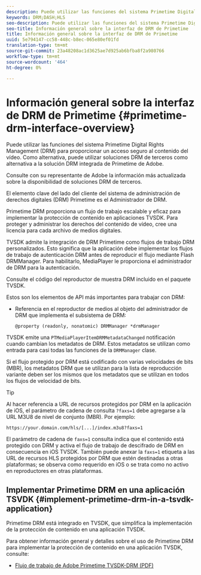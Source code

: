 ```yaml
---
description: Puede utilizar las funciones del sistema Primetime Digital Rights Management (DRM) para proporcionar un acceso seguro al contenido del vídeo. Como alternativa, puede utilizar soluciones DRM de terceros como alternativa a la solución DRM integrada de Primetime de Adobe.
keywords: DRM;DASH;HLS
seo-description: Puede utilizar las funciones del sistema Primetime Digital Rights Management (DRM) para proporcionar un acceso seguro al contenido del vídeo. Como alternativa, puede utilizar soluciones DRM de terceros como alternativa a la solución DRM integrada de Primetime de Adobe.
seo-title: Información general sobre la interfaz de DRM de Primetime
title: Información general sobre la interfaz de DRM de Primetime
uuid: 5e794147-cc58-448c-b8ec-065e80ef01fd
translation-type: tm+mt
source-git-commit: 23a48208ac1d3625ae7d925ab6bfba8f2a980766
workflow-type: tm+mt
source-wordcount: '464'
ht-degree: 0%

---
```



# Información general sobre la interfaz de DRM de Primetime {#primetime-drm-interface-overview}

Puede utilizar las funciones del sistema Primetime Digital Rights Management (DRM) para proporcionar un acceso seguro al contenido del vídeo. Como alternativa, puede utilizar soluciones DRM de terceros como alternativa a la solución DRM integrada de Primetime de Adobe.

<!--<a id="section_4DD54E085AB345FE9BE00865E56B28DB"></a>-->

Consulte con su representante de Adobe la información más actualizada sobre la disponibilidad de soluciones DRM de terceros.

El elemento clave del lado del cliente del sistema de administración de derechos digitales (DRM) Primetime es el Administrador de DRM.

Primetime DRM proporciona un flujo de trabajo escalable y eficaz para implementar la protección de contenido en aplicaciones TVSDK. Para proteger y administrar los derechos del contenido de vídeo, cree una licencia para cada archivo de medios digitales.

TVSDK admite la integración de DRM Primetime como flujos de trabajo DRM personalizados. Esto significa que la aplicación debe implementar los flujos de trabajo de autenticación DRM antes de reproducir el flujo mediante Flash DRMManager. Para habilitarlo, MediaPlayer le proporciona el administrador de DRM para la autenticación.

Consulte el código del reproductor de muestra DRM incluido en el paquete TVSDK.

Estos son los elementos de API más importantes para trabajar con DRM:

* Referencia en el reproductor de medios al objeto del administrador de DRM que implementa el subsistema de DRM:

   ```
   @property (readonly, nonatomic) DRMManager *drmManager
   ```

<!--<a id="section_F986DB1EDD6F44CD8E57419CCA0921E8"></a>-->

TVSDK emite una `PTMediaPlayerItemDRMMetadataChanged` notificación cuando cambian los metadatos de DRM. Estos metadatos se utilizan como entrada para casi todas las funciones de la `DRMManager` clase.

<!--<a id="section_223DCF63BAB6438792A85352A79044CC"></a>-->

Si el flujo protegido por DRM está codificado con varias velocidades de bits (MBR), los metadatos DRM que se utilizan para la lista de reproducción variante deben ser los mismos que los metadatos que se utilizan en todos los flujos de velocidad de bits.

>[!TIP]
>
>Al hacer referencia a URL de recursos protegidos por DRM en la aplicación de iOS, el parámetro de cadena de consulta `?faxs=1` debe agregarse a la URL M3U8 de nivel de conjunto (MBR). Por ejemplo:

```
https://your.domain.com/hls/[...]/index.m3u8?faxs=1
```

El parámetro de cadena de `faxs=1` consulta indica que el contenido está protegido con DRM y activa el flujo de trabajo de descifrado de DRM en consecuencia en iOS TVSDK. También puede anexar la `faxs=1` etiqueta a las URL de recursos HLS protegidos por DRM que estén destinadas a otras plataformas; se observa como requerido en iOS o se trata como no activo en reproductores en otras plataformas.

## Implementar Primetime DRM en una aplicación TSVDK {#implement-primetime-drm-in-a-tsvdk-application}

Primetime DRM está integrado en TVSDK, que simplifica la implementación de la protección de contenido en una aplicación TVSDK.

Para obtener información general y detalles sobre el uso de Primetime DRM para implementar la protección de contenido en una aplicación TVSDK, consulte:

* [Flujo de trabajo de Adobe Primetime TVSDK-DRM (PDF)](https://helpx.adobe.com/content/dam/help/en/primetime/drm/drm_tvsdk_drm_workflow.pdf)